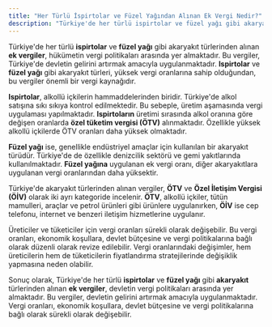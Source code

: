 ```yaml
---
title: "Her Türlü İspirtolar ve Füzel Yağından Alınan Ek Vergi Nedir?"
description: "Türkiye'de her türlü ispirtolar ve füzel yağı gibi akaryakıt türlerinden alınan ek vergiler, hükümetin vergi politikaları arasında yer almaktadır"
---
```


Türkiye'de her türlü **ispirtolar** ve **füzel yağı** gibi akaryakıt türlerinden alınan **ek vergiler**, hükümetin vergi politikaları arasında yer almaktadır. Bu vergiler, Türkiye'de devletin gelirini artırmak amacıyla uygulanmaktadır. **Ispirtolar** ve **füzel yağı** gibi akaryakıt türleri, yüksek vergi oranlarına sahip olduğundan, bu vergiler önemli bir vergi kaynağıdır.

**Ispirtolar**, alkollü içkilerin hammaddelerinden biridir. Türkiye'de alkol satışına sıkı sıkıya kontrol edilmektedir. Bu sebeple, üretim aşamasında vergi uygulaması yapılmaktadır. **Ispirtoların** üretimi sırasında alkol oranına göre değişen oranlarda **özel tüketim vergisi (ÖTV)** alınmaktadır. Özellikle yüksek alkollü içkilerde ÖTV oranları daha yüksek olmaktadır.

**Füzel yağı** ise, genellikle endüstriyel amaçlar için kullanılan bir akaryakıt türüdür. Türkiye'de de özellikle denizcilik sektörü ve gemi yakıtlarında kullanılmaktadır. **Füzel yağına** uygulanan ek vergi oranı, diğer akaryakıtlara uygulanan vergi oranlarından daha yüksektir.

Türkiye'de akaryakıt türlerinden alınan vergiler, **ÖTV** ve **Özel İletişim Vergisi (ÖİV)** olarak iki ayrı kategoride incelenir. **ÖTV**, alkollü içkiler, tütün mamulleri, araçlar ve petrol ürünleri gibi ürünlere uygulanırken, **ÖİV** ise cep telefonu, internet ve benzeri iletişim hizmetlerine uygulanır.

Üreticiler ve tüketiciler için vergi oranları sürekli olarak değişebilir. Bu vergi oranları, ekonomik koşullara, devlet bütçesine ve vergi politikalarına bağlı olarak düzenli olarak revize edilebilir. Vergi oranlarındaki değişimler, hem üreticilerin hem de tüketicilerin fiyatlandırma stratejilerinde değişiklik yapmasına neden olabilir.

Sonuç olarak, Türkiye'de her türlü **ispirtolar** ve **füzel yağı** gibi **akaryakıt** türlerinden alınan **ek vergiler**, devletin vergi politikaları arasında yer almaktadır. Bu vergiler, devletin gelirini artırmak amacıyla uygulanmaktadır. Vergi oranları, ekonomik koşullara, devlet bütçesine ve vergi politikalarına bağlı olarak sürekli olarak değişebilir.
